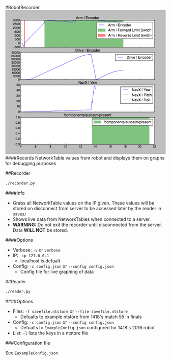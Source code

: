#RobotRecorder
![ScreenShot](ss.png)
####Records NetworkTable values from robot and displays them on graphs for debugging purposes

##Recorder

~~~bash
./recorder.py
~~~

####Info

- Grabs all NetworkTable values on the IP given. These values will be stored on disconnect from server to be accessed later by the reader in `saves/`
- Shows live data from NetworkTables when connected to a server.
- **WARNING:** Do not exit the recorder until disconnected from the server. Data **WILL NOT** be stored.

####Options

- Verbose: `-v` or `verbose`
- IP: `-ip 127.0.0.1`
	- localhost is defualt
- Config: `-c config.json` or `--config config.json`
	- Config file for live graphing of data

##Reader

~~~bash
./reader.py
~~~

####Options

- Files: `-f savefile.ntstore` or `--file savefile.ntstore`
	- Defualts to example ntstore from 1418's match 55 in finals
- Config: `-c config.json` or `--config config.json`
	- Defualts to `ExampleConfig.json` configured for 1418's 2016 robot
- List: `-l` lists the keys in a ntstore file

###Configuration file

See `EaxampleConfig.json`
